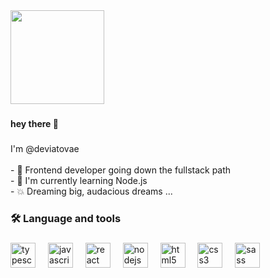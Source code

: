<div align="left">
  <img height="150" src="https://media.giphy.com/media/v1.Y2lkPTc5MGI3NjExMWw3OTM5cW13bngwdXQ5aW5hemw0d2QwZHdkc3E0bmVhbXJzdDY4YiZlcD12MV9pbnRlcm5hbF9naWZfYnlfaWQmY3Q9cw/6dKL3oRj5NWqL647CN/giphy.gif"  />
</div>

###

<h4 align="left">hey there 👋</h4>

###

<p align="left">I'm @deviatovae <br><br>- 🔭  Frontend developer going down the fullstack path<br>- 🌱  I'm currently learning Node.js<br>- 💥  Dreaming big, audacious dreams ...</p>

###

<h3 align="left">🛠 Language and tools</h3>

###

<div align="left">
  <img src="https://cdn.jsdelivr.net/gh/devicons/devicon/icons/typescript/typescript-original.svg" height="40" alt="typescript logo"  />
  <img width="12" />
  <img src="https://cdn.jsdelivr.net/gh/devicons/devicon/icons/javascript/javascript-original.svg" height="40" alt="javascript logo"  />
  <img width="12" />
  <img src="https://cdn.jsdelivr.net/gh/devicons/devicon/icons/react/react-original.svg" height="40" alt="react logo"  />
  <img width="12" />
  <img src="https://cdn.jsdelivr.net/gh/devicons/devicon/icons/nodejs/nodejs-original.svg" height="40" alt="nodejs logo"  />
  <img width="12" />
  <img src="https://cdn.jsdelivr.net/gh/devicons/devicon/icons/html5/html5-original.svg" height="40" alt="html5 logo"  />
  <img width="12" />
  <img src="https://cdn.jsdelivr.net/gh/devicons/devicon/icons/css3/css3-original.svg" height="40" alt="css3 logo"  />
  <img width="12" />
  <img src="https://cdn.jsdelivr.net/gh/devicons/devicon/icons/sass/sass-original.svg" height="40" alt="sass logo"  />
</div>

###

